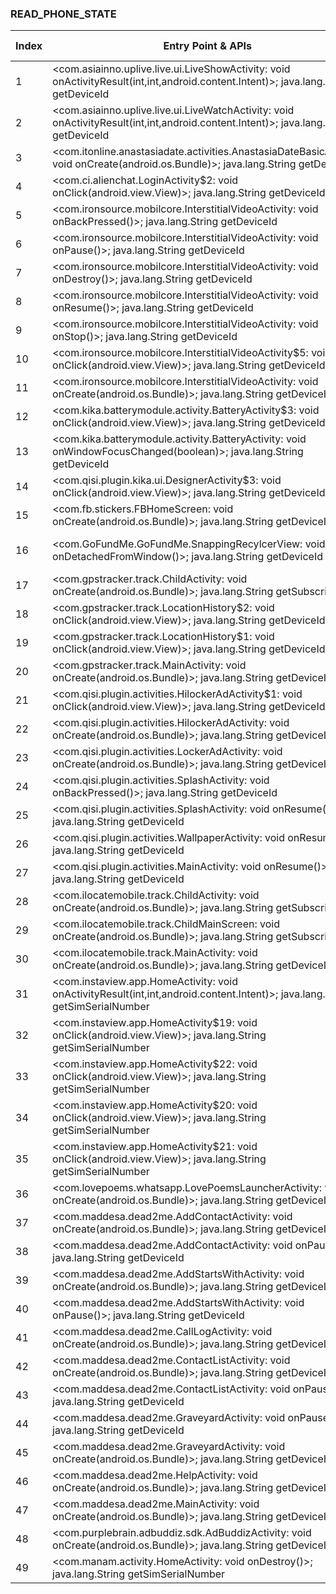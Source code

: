 ### READ_PHONE_STATE
| Index | Entry Point & APIs | Screen shot | Resource id | Label |
| ------------- | ------------- | ------------- |-------------|-------------|
| 1 | <com.asiainno.uplive.live.ui.LiveShowActivity: void onActivityResult(int,int,android.content.Intent)>; java.lang.String getDeviceId | ![](D:\COSMOS\output\py\Play_win8\Social\com.asiainno.uplive\com.asiainno.uplive.live.ui.LiveShowActivity.png) |  | D |
| 2 | <com.asiainno.uplive.live.ui.LiveWatchActivity: void onActivityResult(int,int,android.content.Intent)>; java.lang.String getDeviceId | ![](D:\COSMOS\output\py\Play_win8\Social\com.asiainno.uplive\com.asiainno.uplive.live.ui.LiveWatchActivity.png) |  | D |
| 3 | <com.itonline.anastasiadate.activities.AnastasiaDateBasicActivity: void onCreate(android.os.Bundle)>; java.lang.String getDeviceId | ![](D:\COSMOS\output\py\Play_win8\Social\com.asiandate\com.itonline.anastasiadate.activities.AnastasiaDateBasicActivity.png) |  | D |
| 4 | <com.ci.alienchat.LoginActivity$2: void onClick(android.view.View)>; java.lang.String getDeviceId | ![](D:\COSMOS\output\py\Play_win8\Social\com.ci.alienchat\com.ci.alienchat.LoginActivity.png) |  |  |
| 5 | <com.ironsource.mobilcore.InterstitialVideoActivity: void onBackPressed()>; java.lang.String getDeviceId | ![](D:\COSMOS\output\py\Play_win8\Social\org.openkus.chatting\com.ironsource.mobilcore.InterstitialVideoActivity.png) |  |  |
| 6 | <com.ironsource.mobilcore.InterstitialVideoActivity: void onPause()>; java.lang.String getDeviceId | ![](D:\COSMOS\output\py\Play_win8\Social\org.openkus.chatting\com.ironsource.mobilcore.InterstitialVideoActivity.png) |  | |
| 7 | <com.ironsource.mobilcore.InterstitialVideoActivity: void onDestroy()>; java.lang.String getDeviceId | ![](D:\COSMOS\output\py\Play_win8\Social\org.openkus.chatting\com.ironsource.mobilcore.InterstitialVideoActivity.png) |  | |
| 8 | <com.ironsource.mobilcore.InterstitialVideoActivity: void onResume()>; java.lang.String getDeviceId | ![](D:\COSMOS\output\py\Play_win8\Social\org.openkus.chatting\com.ironsource.mobilcore.InterstitialVideoActivity.png) |  | |
| 9 | <com.ironsource.mobilcore.InterstitialVideoActivity: void onStop()>; java.lang.String getDeviceId | ![](D:\COSMOS\output\py\Play_win8\Social\org.openkus.chatting\com.ironsource.mobilcore.InterstitialVideoActivity.png) |  | |
| 10 | <com.ironsource.mobilcore.InterstitialVideoActivity$5: void onClick(android.view.View)>; java.lang.String getDeviceId | ![](D:\COSMOS\output\py\Play_win8\Social\org.openkus.chatting\com.ironsource.mobilcore.InterstitialVideoActivity.png) |  | |
| 11 | <com.ironsource.mobilcore.InterstitialVideoActivity: void onCreate(android.os.Bundle)>; java.lang.String getDeviceId | ![](D:\COSMOS\output\py\Play_win8\Social\org.openkus.chatting\com.ironsource.mobilcore.InterstitialVideoActivity.png) |  | |
| 12 | <com.kika.batterymodule.activity.BatteryActivity$3: void onClick(android.view.View)>; java.lang.String getDeviceId | ![](D:\COSMOS\output\py\Play_win8\Social\com.ikeyboard.theme.galaxycool\com.kika.batterymodule.activity.BatteryActivity.png) |  | F |
| 13 | <com.kika.batterymodule.activity.BatteryActivity: void onWindowFocusChanged(boolean)>; java.lang.String getDeviceId | ![](D:\COSMOS\output\py\Play_win8\Social\com.ikeyboard.theme.galaxycool\com.kika.batterymodule.activity.BatteryActivity.png) |  | F |
| 14 | <com.qisi.plugin.kika.ui.DesignerActivity$3: void onClick(android.view.View)>; java.lang.String getDeviceId | ![](D:\COSMOS\output\py\Play_win8\Social\com.ikeyboard.theme.galaxycool\com.qisi.plugin.kika.ui.DesignerActivity.png) |  | F |
| 15 | <com.fb.stickers.FBHomeScreen: void onCreate(android.os.Bundle)>; java.lang.String getDeviceId | ![](D:\COSMOS\output\py\Play_win8\Social\com.fb.stickers\com.fb.stickers.FBHomeScreen.png) |  | F |
| 16 | <com.GoFundMe.GoFundMe.SnappingRecylcerView: void onDetachedFromWindow()>; java.lang.String getDeviceId | ![](D:\COSMOS\output\py\Play_win8\Social\com.GoFundMe.GoFundMe\com.GoFundMe.GoFundMe.ThanksActivity.png) | {'2131492959': <sensitive_component.SensitiveComponent.SensitiveView object at 0x0000021457BF7C88>} | |
| 17 | <com.gpstracker.track.ChildActivity: void onCreate(android.os.Bundle)>; java.lang.String getSubscriberId | ![](D:\COSMOS\output\py\Play_win8\Social\com.gpstracker.track\com.gpstracker.track.ChildActivity.png) |  | |
| 18 | <com.gpstracker.track.LocationHistory$2: void onClick(android.view.View)>; java.lang.String getDeviceId | ![](D:\COSMOS\output\py\Play_win8\Social\com.gpstracker.track\com.gpstracker.track.LocationHistory.png) |  | T |
| 19 | <com.gpstracker.track.LocationHistory$1: void onClick(android.view.View)>; java.lang.String getDeviceId | ![](D:\COSMOS\output\py\Play_win8\Social\com.gpstracker.track\com.gpstracker.track.LocationHistory.png) |  | T |
| 20 | <com.gpstracker.track.MainActivity: void onCreate(android.os.Bundle)>; java.lang.String getDeviceId | ![](D:\COSMOS\output\py\Play_win8\Social\com.gpstracker.track\com.gpstracker.track.MainActivity.png) |  | T |
| 21 | <com.qisi.plugin.activities.HilockerAdActivity$1: void onClick(android.view.View)>; java.lang.String getDeviceId | ![](D:\COSMOS\output\py\Play_win8\Social\com.ikeyboard.theme.AutumnLeaves\com.qisi.plugin.activities.HilockerAdActivity.png) |  | F |
| 22 | <com.qisi.plugin.activities.HilockerAdActivity: void onCreate(android.os.Bundle)>; java.lang.String getDeviceId | ![](D:\COSMOS\output\py\Play_win8\Social\com.ikeyboard.theme.AutumnLeaves\com.qisi.plugin.activities.HilockerAdActivity.png) |  | F |
| 23 | <com.qisi.plugin.activities.LockerAdActivity: void onCreate(android.os.Bundle)>; java.lang.String getDeviceId | ![](D:\COSMOS\output\py\Play_win8\Social\com.ikeyboard.theme.galaxycool\com.qisi.plugin.activities.LockerAdActivity.png) |  | F |
| 24 | <com.qisi.plugin.activities.SplashActivity: void onBackPressed()>; java.lang.String getDeviceId | ![](D:\COSMOS\output\py\Play_win8\Social\com.ikeyboard.theme.galaxycool\com.qisi.plugin.activities.SplashActivity.png) |  | F |
| 25 | <com.qisi.plugin.activities.SplashActivity: void onResume()>; java.lang.String getDeviceId | ![](D:\COSMOS\output\py\Play_win8\Social\com.ikeyboard.theme.galaxycool\com.qisi.plugin.activities.SplashActivity.png) |  | F |
| 26 | <com.qisi.plugin.activities.WallpaperActivity: void onResume()>; java.lang.String getDeviceId | ![](D:\COSMOS\output\py\Play_win8\Social\com.ikeyboard.theme.galaxycool\com.qisi.plugin.activities.WallpaperActivity.png) |  | F |
| 27 | <com.qisi.plugin.activities.MainActivity: void onResume()>; java.lang.String getDeviceId | ![](D:\COSMOS\output\py\Play_win8\Social\com.ikeyboard.theme.galaxycool\com.qisi.plugin.activities.MainActivity.png) |  | F |
| 28 | <com.ilocatemobile.track.ChildActivity: void onCreate(android.os.Bundle)>; java.lang.String getSubscriberId | ![](D:\COSMOS\output\py\Play_win8\Social\com.ilocatemobile.track\com.ilocatemobile.track.ChildActivity.png) |  | T |
| 29 | <com.ilocatemobile.track.ChildMainScreen: void onCreate(android.os.Bundle)>; java.lang.String getSubscriberId | ![](D:\COSMOS\output\py\Play_win8\Social\com.ilocatemobile.track\com.ilocatemobile.track.ChildMainScreen.png) |  | T |
| 30 | <com.ilocatemobile.track.MainActivity: void onCreate(android.os.Bundle)>; java.lang.String getDeviceId | ![](D:\COSMOS\output\py\Play_win8\Social\com.ilocatemobile.track\com.ilocatemobile.track.MainActivity.png) |  | T |
| 31 | <com.instaview.app.HomeActivity: void onActivityResult(int,int,android.content.Intent)>; java.lang.String getSimSerialNumber | ![](D:\COSMOS\output\py\Play_win8\Social\com.instaview.app\com.instaview.app.HomeActivity.png) |  | F |
| 32 | <com.instaview.app.HomeActivity$19: void onClick(android.view.View)>; java.lang.String getSimSerialNumber | ![](D:\COSMOS\output\py\Play_win8\Social\com.instaview.app\com.instaview.app.HomeActivity.png) | {'2131624104': <sensitive_component.SensitiveComponent.SensitiveView object at 0x0000021457DEB860>} | F |
| 33 | <com.instaview.app.HomeActivity$22: void onClick(android.view.View)>; java.lang.String getSimSerialNumber | ![](D:\COSMOS\output\py\Play_win8\Social\com.instaview.app\com.instaview.app.HomeActivity.png) | {'2131624107': <sensitive_component.SensitiveComponent.SensitiveView object at 0x0000021457DEBB38>} | F |
| 34 | <com.instaview.app.HomeActivity$20: void onClick(android.view.View)>; java.lang.String getSimSerialNumber | ![](D:\COSMOS\output\py\Play_win8\Social\com.instaview.app\com.instaview.app.HomeActivity.png) | {'2131624105': <sensitive_component.SensitiveComponent.SensitiveView object at 0x0000021457DEB588>} | F |
| 35 | <com.instaview.app.HomeActivity$21: void onClick(android.view.View)>; java.lang.String getSimSerialNumber | ![](D:\COSMOS\output\py\Play_win8\Social\com.instaview.app\com.instaview.app.HomeActivity.png) | {'2131624106': <sensitive_component.SensitiveComponent.SensitiveView object at 0x0000021457DEB8D0>} |F |
| 36 | <com.lovepoems.whatsapp.LovePoemsLauncherActivity: void onCreate(android.os.Bundle)>; java.lang.String getDeviceId | ![](D:\COSMOS\output\py\Play_win8\Social\com.lovepoems.whatsapp\com.lovepoems.whatsapp.LovePoemsLauncherActivity.png) |  | F |
| 37 | <com.maddesa.dead2me.AddContactActivity: void onCreate(android.os.Bundle)>; java.lang.String getDeviceId | ![](D:\COSMOS\output\py\Play_win8\Social\com.maddesa.dead2me\com.maddesa.dead2me.AddContactActivity.png) |  | D |
| 38 | <com.maddesa.dead2me.AddContactActivity: void onPause()>; java.lang.String getDeviceId | ![](D:\COSMOS\output\py\Play_win8\Social\com.maddesa.dead2me\com.maddesa.dead2me.AddContactActivity.png) |  | D |
| 39 | <com.maddesa.dead2me.AddStartsWithActivity: void onCreate(android.os.Bundle)>; java.lang.String getDeviceId | ![](D:\COSMOS\output\py\Play_win8\Social\com.maddesa.dead2me\com.maddesa.dead2me.AddStartsWithActivity.png) |  | D |
| 40 | <com.maddesa.dead2me.AddStartsWithActivity: void onPause()>; java.lang.String getDeviceId | ![](D:\COSMOS\output\py\Play_win8\Social\com.maddesa.dead2me\com.maddesa.dead2me.AddStartsWithActivity.png) |  | D |
| 41 | <com.maddesa.dead2me.CallLogActivity: void onCreate(android.os.Bundle)>; java.lang.String getDeviceId | ![](D:\COSMOS\output\py\Play_win8\Social\com.maddesa.dead2me\com.maddesa.dead2me.CallLogActivity.png) |  | D |
| 42 | <com.maddesa.dead2me.ContactListActivity: void onCreate(android.os.Bundle)>; java.lang.String getDeviceId | ![](D:\COSMOS\output\py\Play_win8\Social\com.maddesa.dead2me\com.maddesa.dead2me.ContactListActivity.png) |  | |
| 43 | <com.maddesa.dead2me.ContactListActivity: void onPause()>; java.lang.String getDeviceId | ![](D:\COSMOS\output\py\Play_win8\Social\com.maddesa.dead2me\com.maddesa.dead2me.ContactListActivity.png) |  | |
| 44 | <com.maddesa.dead2me.GraveyardActivity: void onPause()>; java.lang.String getDeviceId | ![](D:\COSMOS\output\py\Play_win8\Social\com.maddesa.dead2me\com.maddesa.dead2me.GraveyardActivity.png) |  | |
| 45 | <com.maddesa.dead2me.GraveyardActivity: void onCreate(android.os.Bundle)>; java.lang.String getDeviceId | ![](D:\COSMOS\output\py\Play_win8\Social\com.maddesa.dead2me\com.maddesa.dead2me.GraveyardActivity.png) |  | |
| 46 | <com.maddesa.dead2me.HelpActivity: void onCreate(android.os.Bundle)>; java.lang.String getDeviceId | ![](D:\COSMOS\output\py\Play_win8\Social\com.maddesa.dead2me\com.maddesa.dead2me.HelpActivity.png) |  | F |
| 47 | <com.maddesa.dead2me.MainActivity: void onCreate(android.os.Bundle)>; java.lang.String getDeviceId | ![](D:\COSMOS\output\py\Play_win8\Social\com.maddesa.dead2me\com.maddesa.dead2me.MainActivity.png) |  | |
| 48 | <com.purplebrain.adbuddiz.sdk.AdBuddizActivity: void onCreate(android.os.Bundle)>; java.lang.String getDeviceId | ![](D:\COSMOS\output\py\Play_win8\Social\com.maddesa.dead2me\com.purplebrain.adbuddiz.sdk.AdBuddizActivity.png) |  | |
| 49 | <com.manam.activity.HomeActivity: void onDestroy()>; java.lang.String getSimSerialNumber | ![](D:\COSMOS\output\py\Play_win8\Social\com.manam\com.manam.activity.HomeActivity.png) |  | |

